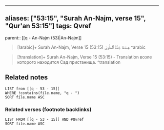 
---
aliases: ["53:15", "Surah An-Najm, verse 15", "Qur'an 53:15"]
tags: Qvref
---

parent:: [[q - An-Najm (53)|An-Najm]]

> [!arabic]+ Surah An-Najm, Verse 15 (53:15)
> <span class="quran-arabic">عِندَهَا جَنَّةُ ٱلْمَأْوَىٰٓ</span>
^arabic

> [!translation]+ Surah An-Najm, Verse 15 (53:15) - Translation
> возле которого находится Сад пристанища.
^translation



## Related notes
```dataview
LIST from [[q - 53 - 15]]
WHERE !contains(file.name, "q - ")
SORT file.name ASC
```

### Related verses (footnote backlinks)
```dataview
LIST FROM [[q - 53 - 15]] AND #Qvref
SORT file.name ASC
```

